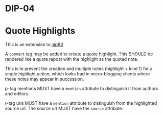 DIP-04
======

# Quote Highlights

This is an extension to [nip84]

A `comment` tag may be added to create a quote highlight. This SHOULD be rendered like a quote repost with the highlight as the quoted note.

This is to prevent the creation and multiple notes (highlight + kind 1) for a single highlight action, which looks bad in micro-blogging clients where these notes may appear in succession.

p-tag mentions MUST have a `mention` attribute to distinguish it from authors and editors.

r-tag urls MUST have a `mention` attribute to distinguish from the highlighted source url. The source url MUST have the `source` attribute.

[nip84]: https://github.com/nostr-protocol/nips/blob/master/84.md
